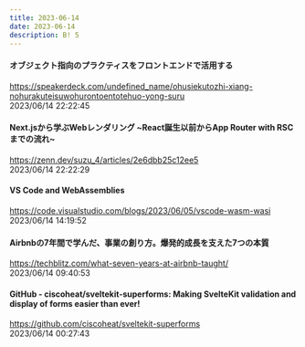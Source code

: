 ```yaml
---
title: 2023-06-14
date: 2023-06-14
description: B! 5
---
```


#### オブジェクト指向のプラクティスをフロントエンドで活用する
https://speakerdeck.com/undefined_name/ohusiekutozhi-xiang-nohurakuteisuwohurontoentotehuo-yong-suru<br>
2023/06/14 22:22:45<br>


#### Next.jsから学ぶWebレンダリング ~React誕生以前からApp Router with RSCまでの流れ~
https://zenn.dev/suzu_4/articles/2e6dbb25c12ee5<br>
2023/06/14 22:22:29<br>


#### VS Code and WebAssemblies
https://code.visualstudio.com/blogs/2023/06/05/vscode-wasm-wasi<br>
2023/06/14 14:19:52<br>


#### Airbnbの7年間で学んだ、事業の創り方。爆発的成長を支えた7つの本質
https://techblitz.com/what-seven-years-at-airbnb-taught/<br>
2023/06/14 09:40:53<br>


#### GitHub - ciscoheat/sveltekit-superforms: Making SvelteKit validation and display of forms easier than ever!
https://github.com/ciscoheat/sveltekit-superforms<br>
2023/06/14 00:27:43<br>


